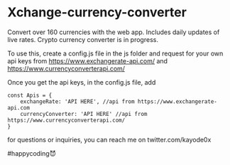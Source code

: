 # Xchange-currency-converter
Convert over 160 currencies with the web app. Includes daily updates of live rates. 
Crypto currency converter is in progress.

To use this, create a config.js file in the js folder and request for your own api keys from https://www.exchangerate-api.com/ and https://www.currencyconverterapi.com/

Once you get the api keys, in the config.js file, add

```
const Apis = {
    exchangeRate: 'API HERE', //api from https://www.exchangerate-api.com
    currencyConverter: 'API HERE' //api from https://www.currencyconverterapi.com/
}
```

for questions or inquiries, you can reach me on twitter.com/kayode0x

#happycoding😈
